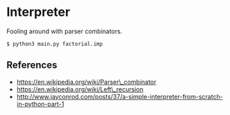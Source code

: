 # Interpreter

Fooling around with parser combinators.

```
$ python3 main.py factorial.imp
```

## References

- https://en.wikipedia.org/wiki/Parser\_combinator
- https://en.wikipedia.org/wiki/Left\_recursion
- http://www.jayconrod.com/posts/37/a-simple-interpreter-from-scratch-in-python-part-1

